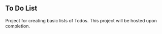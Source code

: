 ## To Do List

Project for creating basic lists of Todos. This project will be hosted upon completion.
